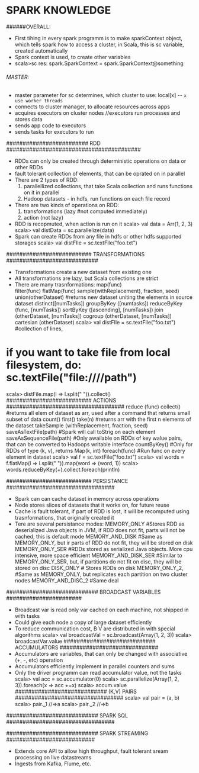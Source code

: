 # SPARK KNOWLEDGE

######OVERALL:
* First tihing in every spark programm is to make sparkContext object, which tells spark how to access a cluster, in Scala, this is sc variable, created automatically
* Spark context is used, to create other variables
* scala>sc
  res: spark.SparkContext = spark.SparkContext@something

###### MASTER:
* master parameter for sc determines, which cluster to use: local[x] -- `x use worker threads`
* connects to cluster manager, to allocate resources across apps
* acquires executors on cluster nodes //executors run processes and stores data
* sends app code to executors
* sends tasks for executors to run

#########################  RDD  #########################################
* RDDs can only be created through deterministic operations on data or other RDDs
* fault tolerant collection of elements, that can be oprated on in parallel
* There are 2 types of RDD:
   1) parallellized collections, that take Scala collection and runs functions on it in parallel
   2) Hadoop datasets - in hdfs, run functions on each file record
* There are two kinds of operations on RDD:
   1) transformations (lazy #not computed immediately)
   2) action (not lazy)
* RDD is recopmuted, when action is run on it
scala> val data = Arr(1, 2, 3)
scala> val distData = sc.parallelize(data)
* Spark can create RDDs from any file in hdfs or other hdfs supported storages
scala> val distFIle = sc.textFile("foo.txt")

##########################  TRANSFORMATIONS  ############################
* Transformations create a new dataset from existing one
* All transformations are lazy, but Scala collections are strict
* There are many trasnformations:
	map(func)	
	filter(func)
	flatMap(func)
	sample(withReplacement), fraction, seed)
	union(otherDataset) #returns new dataset uniting the elements in source dataset
	distinct([numTasks]) 
	groupByKey ([numtasks])
	reduceByKey (func, [numTasks])
	sortByKey ([ascending], [numTasks])
	join (otherDataset, [numTasks])
	cogroup (otherDataset, [numTasks])
	cartesian (otherDataset)
scala> val distFIle = sc.textFile("foo.txt") #collection of lines,
# if you want to take file from local filesystem, do: sc.textFile("file:////path") 
scala> distFile.map(l => l.split(" ")).collect()
##########################  ACTIONS  ####################################
	reduce (func)
	collect() #returns all elem of dataset as arr, used after a command that returns small subset of data
	count()
	first()
	take(n) #returns arr with the first n elements of the dataset
	takeSample (withReplacement, fraction, seed)
	saveAsTextFile(path) #Spark will call toStrig on each element
	saveAsSequenceFile(path) #Only awailable on RDDs of key walue pairs, that can be converted to Hadoops writable interface
	countByKey() #Only for RDDs of type (k, v), returns Map(k, int)
	foreach(func) #Run func on every element in dataset
scala> val f = sc.textFile("foo.txt")
scala> val words = f.flatMap(l => l.split(" ")).map(word => (word, 1))
scala> words.reduceByKey(_+_).collect.foreach(println)

##########################  PERSISTANCE  #################################
* Spark can can cache dataset in memory across operations
* Node stores slices of datasets that it works on, for future reuse
* Cache is fault tolerant, if part of RDD is lost, it will be recomputed using trasnformations, that originally created it
* Tere are several persistance modes:
	MEMORY_ONLY #Stores RDD as deserialized Java objects in JVM, if RDD does not fit, parts will not be cached, this is default mode
	MEMORY_AND_DISK #Same as MEMORY_ONLY, but ir parts of RDD do not fit, they will be stored on disk
	MEMORY_ONLY_SER #RDDs stored as serialized Java objects. More cpu intensive, more space efficient
	MEMORY_AND_DISK_SER #Similar to MEMORY_ONLY_SER, but, if partitions do not fit on disc, they will be stored on disc
	DISK_ONLY # Stores RDDs on disk
	MEMORY_ONLY_2, #Same as MEMORY_ONLY, but replicates each partition on two cluster nodes
	MEMORY_AND_DISC_2 #Same deal

############################  BROADCAST VARIABLES  #######################
* Broadcast var is read only var cached on each machine, not shipped in with tasks
* Could give each node a copy of large dataset efficiently
* To reduce communication cost, B V are distributed in with special algorithms
scala> val broadcastVal = sc.broadcast(Array(1, 2, 3))
scala> broadcastVar.value
############################  ACCUMULATORS  ##############################
* Accumulators are variables, that can only be changed with associative (+, -, etc) operation
* Accumulators efficiently implement in parallel counters and sums
* Only the driver programm can read accumulator value, not the tasks
scala> val acc = sc.accumulator(0)
scala> sc.parallelize(Array(1, 2, 3)).foreach(x => acc +=x)
scala> accum.value
############################ (K,V) PAIRS #################################
scala> val pair = (a, b)
scala> pair._1 //=>a
scala> pair._2 //=>b

############################  SPARK SQL  #################################

############################  SPARK STREAMING  ###########################
* Extends core API to allow high throughput, fault tolerant sream processing on live datastreams
* Ingests from Kafka, Flume, etc.







